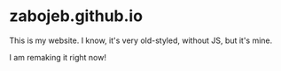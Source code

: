 # zabojeb.github.io

This is my website. I know, it's very old-styled, without JS, but it's mine.

I am remaking it right now!
